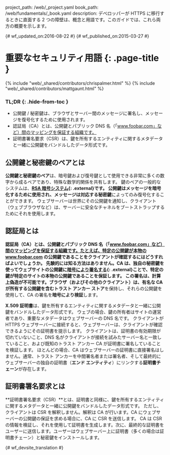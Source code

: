 project_path: /web/_project.yaml
book_path: /web/fundamentals/_book.yaml
description: デベロッパーが HTTPS に移行するときに直面する 2 つの障壁は、概念と用語です。このガイドでは、これら両方の概要を示します。

{# wf_updated_on:2016-08-22 #}
{# wf_published_on:2015-03-27 #}

# 重要なセキュリティ用語 {: .page-title }

{% include "web/_shared/contributors/chrispalmer.html" %}
{% include "web/_shared/contributors/mattgaunt.html" %}
  
### TL;DR {: .hide-from-toc }

* 公開鍵 / 秘密鍵は、ブラウザとサーバー間のメッセージに署名し、メッセージを復号化するために使用されます。
* 認証局（CA）とは、公開鍵とパブリック DNS 名（「www.foobar.com」など）間のマッピングを保証する組織です。
* 証明書署名要求（CSR）は、鍵を所有するエンティティに関するメタデータと一緒に公開鍵をバンドルしたデータ形式です。

##  公開鍵と秘密鍵のペアとは

**公開鍵と秘密鍵のペア**は、暗号鍵および復号鍵として使用できる非常に多くの数字から成るペアであり、特殊な数学的関係を共有します。
鍵のペアの一般的なシステムは、**[RSA 暗号システム](https://en.wikipedia.org/wiki/RSA_(cryptosystem)){: .external}**です。
**公開鍵**はメッセージを暗号化するために使用され、メッセージは対応する**秘密鍵**によってのみ復号化することができます。
ウェブサーバーは世界にその公開鍵を通知し、クライアント（ウェブブラウザなど）は、サーバーに安全なチャネルをブートストラップするためにそれを使用します。



##  認証局とは

**認証局（CA）**とは、公開鍵とパブリック DNS 名（「www.foobar.com」など）間のマッピングを保証する組織です。たとえば、特定の公開鍵が本物の www.foobar.com の公開鍵であることをクライアントが確認するにはどうすればよいでしょうか。
先験的には知る方法はありません。CA は、独自の秘密鍵を使ってウェブサイトの公開鍵に**[暗号により署名する](https://en.wikipedia.org/wiki/RSA_(cryptosystem)#Signing_messages){: .external}**ことで、特定の鍵が特定のサイトの本物の公開鍵であることを保証します。
この署名は、計算上偽造が不可能です。ブラウザ（およびその他のクライアント）は、有名な CA が所有する公開鍵を含む**トラスト アンカー ストア**を保持し、それらの公開鍵を使用して、CA の署名を**暗号により検証**します。




**X.509 証明書**は、鍵を所有するエンティティに関するメタデータと一緒に公開鍵をバンドルしたデータ形式です。
ウェブの場合、鍵の所有者はサイトの運営者であり、重要なメタデータはウェブサーバーの DNS 名です。
クライアントが HTTPS ウェブサーバーに接続すると、ウェブサーバーは、クライアントが確認できるようにその証明書を提示します。
クライアントは、証明書の有効期限が切れていないこと、DNS 名がクライアントが接続を試みたサーバー名と一致していること、および既知のトラスト アンカー CA が証明書に署名していることを検証します。
ほとんどの場合、CA はウェブサーバーの証明書に直接署名はしません。通常、トラスト アンカーを中間署名者または署名者、そして最終的にウェブサーバーの独自の証明書（**エンド エンティティ**）にリンクする**証明書チェーン**が存在します。




##  証明書署名要求とは

**証明書署名要求（CSR）**とは、証明書と同様に、鍵を所有するエンティティに関するメタデータと一緒に公開鍵をバンドルしたデータ形式です。
ただし、クライアントは CSR を解釈しません。解釈は CA が行います。CA にウェブサーバーの公開鍵の保証を求める場合に、CA に CSR を送信します。
CA は CSR の情報を検証し、それを使用して証明書を生成します。次に、最終的な証明書をユーザーに送信します。ユーザーはウェブサーバー上に証明書（多くの場合は証明書チェーン）と秘密鍵をインストールします。





{# wf_devsite_translation #}
